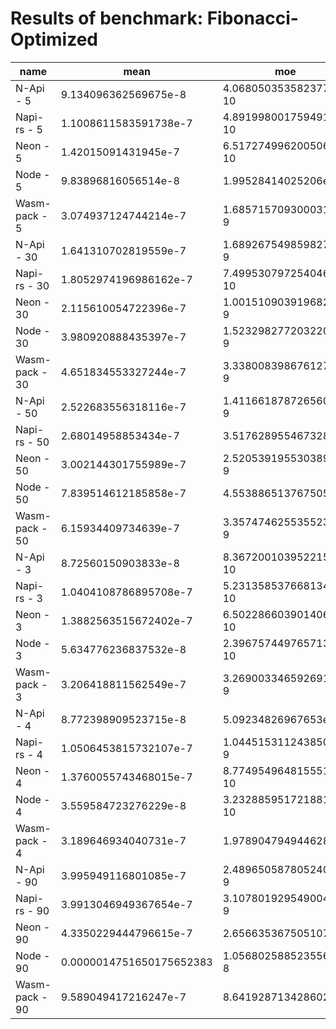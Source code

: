 # Results of benchmark: Fibonacci-Optimized

|name|mean|moe|
|----|----|----|
|N-Api - 5|9.134096362569675e-8|4.0680503535823773e-10|
|Napi-rs - 5|1.1008611583591738e-7|4.891998001759491e-10|
|Neon - 5|1.42015091431945e-7|6.517274996200506e-10|
|Node - 5|9.83896816056514e-8|1.99528414025206e-9|
|Wasm-pack - 5|3.074937124744214e-7|1.6857157093000317e-9|
|N-Api - 30|1.641310702819559e-7|1.6892675498598278e-9|
|Napi-rs - 30|1.8052974196986162e-7|7.499530797254046e-10|
|Neon - 30|2.115610054722396e-7|1.0015109039196827e-9|
|Node - 30|3.980920888435397e-7|1.5232982772032203e-9|
|Wasm-pack - 30|4.651834553327244e-7|3.3380083986761277e-9|
|N-Api - 50|2.522683556318116e-7|1.4116618787265602e-9|
|Napi-rs - 50|2.68014958853434e-7|3.517628955467328e-9|
|Neon - 50|3.002144301755989e-7|2.5205391955303898e-9|
|Node - 50|7.839514612185858e-7|4.553886513767505e-9|
|Wasm-pack - 50|6.15934409734639e-7|3.3574746255355236e-9|
|N-Api - 3|8.72560150903833e-8|8.367200103952215e-10|
|Napi-rs - 3|1.0404108786895708e-7|5.231358537668134e-10|
|Neon - 3|1.3882563515672402e-7|6.502286603901406e-10|
|Node - 3|5.634776236837532e-8|2.396757449765713e-10|
|Wasm-pack - 3|3.206418811562549e-7|3.2690033465926917e-9|
|N-Api - 4|8.772398909523715e-8|5.09234826967653e-10|
|Napi-rs - 4|1.0506453815732107e-7|1.0445153112438507e-9|
|Neon - 4|1.3760055743468015e-7|8.774954964815551e-10|
|Node - 4|3.559584723276229e-8|3.232885951721881e-10|
|Wasm-pack - 4|3.189646934040731e-7|1.978904794944628e-9|
|N-Api - 90|3.995949116801085e-7|2.4896505878052404e-9|
|Napi-rs - 90|3.9913046949367654e-7|3.1078019295490047e-9|
|Neon - 90|4.3350229444796615e-7|2.656635367505107e-9|
|Node - 90|0.0000014751650175652383|1.0568025885235566e-8|
|Wasm-pack - 90|9.589049417216247e-7|8.641928713428602e-9|
